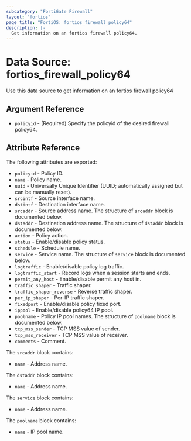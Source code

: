 ```yaml
---
subcategory: "FortiGate Firewall"
layout: "fortios"
page_title: "FortiOS: fortios_firewall_policy64"
description: |-
  Get information on an fortios firewall policy64.
---
```


# Data Source: fortios_firewall_policy64
Use this data source to get information on an fortios firewall policy64

## Argument Reference

* `policyid` - (Required) Specify the policyid of the desired firewall policy64.

## Attribute Reference

The following attributes are exported:

* `policyid` - Policy ID.
* `name` - Policy name.
* `uuid` - Universally Unique Identifier (UUID; automatically assigned but can be manually reset).
* `srcintf` - Source interface name.
* `dstintf` - Destination interface name.
* `srcaddr` - Source address name. The structure of `srcaddr` block is documented below.
* `dstaddr` - Destination address name. The structure of `dstaddr` block is documented below.
* `action` - Policy action.
* `status` - Enable/disable policy status.
* `schedule` - Schedule name.
* `service` - Service name. The structure of `service` block is documented below.
* `logtraffic` - Enable/disable policy log traffic.
* `logtraffic_start` - Record logs when a session starts and ends.
* `permit_any_host` - Enable/disable permit any host in.
* `traffic_shaper` - Traffic shaper.
* `traffic_shaper_reverse` - Reverse traffic shaper.
* `per_ip_shaper` - Per-IP traffic shaper.
* `fixedport` - Enable/disable policy fixed port.
* `ippool` - Enable/disable policy64 IP pool.
* `poolname` - Policy IP pool names. The structure of `poolname` block is documented below.
* `tcp_mss_sender` - TCP MSS value of sender.
* `tcp_mss_receiver` - TCP MSS value of receiver.
* `comments` - Comment.

The `srcaddr` block contains:

* `name` - Address name.

The `dstaddr` block contains:

* `name` - Address name.

The `service` block contains:

* `name` - Address name.

The `poolname` block contains:

* `name` - IP pool name.

